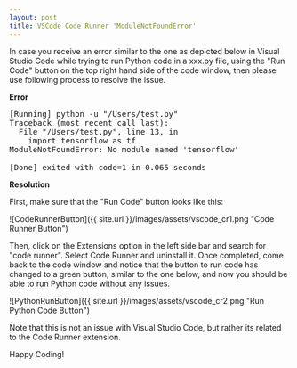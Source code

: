 ```yaml
---
layout: post
title: VSCode Code Runner 'ModuleNotFoundError'
---
```

In case you receive an error similar to the one as depicted below in Visual Studio Code while trying to run Python code in a xxx.py file, using the "Run Code" button on the top right hand side of the code window, then please use following process to resolve the issue.

**Error**
<pre>
[Running] python -u "/Users/test.py"
Traceback (most recent call last):
  File "/Users/test.py", line 13, in <module>
    import tensorflow as tf
ModuleNotFoundError: No module named 'tensorflow'

[Done] exited with code=1 in 0.065 seconds 
</pre>

**Resolution**

First, make sure that the "Run Code" button looks like this:

![CodeRunnerButton]({{ site.url }}/images/assets/vscode_cr1.png "Code Runner Button")

Then, click on the Extensions option in the left side bar and search for "code runner". Select Code Runner and uninstall it. Once completed, come back to the code window and notice that the button to run code has changed to a green button, similar to the one below, and now you should be able to run Python code without any issues. 

![PythonRunButton]({{ site.url }}/images/assets/vscode_cr2.png "Run Python Code Button")

Note that this is not an issue with Visual Studio Code, but rather its related to the Code Runner extension. 

Happy Coding!
